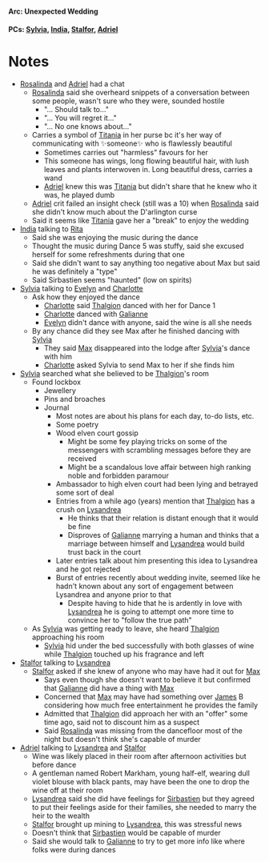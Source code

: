 #### Arc: Unexpected Wedding
#### PCs: [Sylvia](PCs/Past/Sylvia.md), [India](PCs/Current/India.md), [Stalfor](PCs/Current/Stalfor.md), [Adriel](PCs/Past/Adriel.md)

# Notes

- [Rosalinda](NPCs/Living/Rosalinda.md) and [Adriel](PCs/Past/Adriel.md) had a chat
	- [Rosalinda](NPCs/Living/Rosalinda.md) said she overheard snippets of a conversation between some people, wasn't sure who they were, sounded hostile
		- "... Should talk to..."
		- "... You will regret it..."
		- "... No one knows about..."
	- Carries a symbol of [Titania](NPCs/Living/Titania.md) in her purse bc it's her way of communicating with ✨someone✨ who is flawlessly beautiful
		- Sometimes carries out "harmless" favours for her
		- This someone has wings, long flowing beautiful hair, with lush leaves and plants interwoven in. Long beautiful dress, carries a wand
		- [Adriel](PCs/Past/Adriel.md) knew this was [Titania](NPCs/Living/Titania.md) but didn't share that he knew who it was, he played dumb
	- [Adriel](PCs/Past/Adriel.md) crit failed an insight check (still was a 10) when [Rosalinda](NPCs/Living/Rosalinda.md) said she didn't know much about the D'arlington curse
	- Said it seems like [Titania](NPCs/Living/Titania.md) gave her a "break" to enjoy the wedding
- [India](PCs/Current/India.md) talking to [Rita](NPCs/Living/Rita.md)
	- Said she was enjoying the music during the dance
	- Thought the music during Dance 5 was stuffy, said she excused herself for some refreshments during that one
	- Said she didn't want to say anything too negative about Max but said he was definitely a "type"
	- Said Sirbastien seems "haunted" (low on spirits)
- [Sylvia](PCs/Past/Sylvia.md) talking to [Evelyn](NPCs/Living/Evelyn.md) and [Charlotte](NPCs/Living/Charlotte.md)
	- Ask how they enjoyed the dance
		- [Charlotte](NPCs/Living/Charlotte.md) said [Thalgion](NPCs/Deceased/Thalgion.md) danced with her for Dance 1
		- [Charlotte](NPCs/Living/Charlotte.md) danced with [Galianne](NPCs/Living/Galianne.md)
		- [Evelyn](NPCs/Living/Evelyn.md) didn't dance with anyone, said the wine is all she needs
	- By any chance did they see Max after he finished dancing with [Sylvia](PCs/Past/Sylvia.md)
		- They said [Max](NPCs/Deceased/Max.md) disappeared into the lodge after [Sylvia](PCs/Past/Sylvia.md)'s dance with him
		- [Charlotte](NPCs/Living/Charlotte.md) asked Sylvia to send Max to her if she finds him
- [Sylvia](PCs/Past/Sylvia.md) searched what she believed to be [Thalgion](NPCs/Deceased/Thalgion.md)'s room
	- Found lockbox
		- Jewellery
		- Pins and broaches
		- Journal
			- Most notes are about his plans for each day, to-do lists, etc.
			- Some poetry 
			- Wood elven court gossip
				- Might be some fey playing tricks on some of the messengers with scrambling messages before they are received
				- Might be a scandalous love affair between high ranking noble and forbidden paramour
			- Ambassador to high elven court had been lying and betrayed some sort of deal
			- Entries from a while ago (years) mention that [Thalgion](NPCs/Deceased/Thalgion.md) has a crush on [Lysandrea](NPCs/Living/Lysandrea.md)
				- He thinks that their relation is distant enough that it would be fine
				- Disproves of [Galianne](NPCs/Living/Galianne.md) marrying a human and thinks that a marriage between himself and [Lysandrea](NPCs/Living/Lysandrea.md) would build trust back in the court
			- Later entries talk about him presenting this idea to Lysandrea and he got rejected
			- Burst of entries recently about wedding invite, seemed like he hadn't known about any sort of engagement between Lysandrea and anyone prior to that
				- Despite having to hide that he is ardently in love with [Lysandrea](NPCs/Living/Lysandrea.md) he is going to attempt one more time to convince her to "follow the true path"
	- As [Sylvia](PCs/Past/Sylvia.md) was getting ready to leave, she heard [Thalgion](NPCs/Deceased/Thalgion.md) approaching his room
		- [Sylvia](PCs/Past/Sylvia.md) hid under the bed successfully with both glasses of wine while [Thalgion](NPCs/Deceased/Thalgion.md) touched up his fragrance and left
- [Stalfor](PCs/Current/Stalfor.md) talking to [Lysandrea](NPCs/Living/Lysandrea.md)
	- [Stalfor](PCs/Current/Stalfor.md) asked if she knew of anyone who may have had it out for [Max](NPCs/Deceased/Max.md)
		- Says even though she doesn't want to believe it but confirmed that [Galianne](NPCs/Living/Galianne.md) did have a thing with [Max](NPCs/Deceased/Max.md)
		- Concerned that [Max](NPCs/Deceased/Max.md) may have had something over [James](NPCs/Living/James.md) B considering how much free entertainment he provides the family
		- Admitted that [Thalgion](NPCs/Deceased/Thalgion.md) did approach her with an "offer" some time ago, said not to discount him as a suspect
		- Said [Rosalinda](NPCs/Living/Rosalinda.md) was missing from the dancefloor most of the night but doesn't think she's capable of murder
- [Adriel](PCs/Past/Adriel.md) talking to [Lysandrea](NPCs/Living/Lysandrea.md) and [Stalfor](PCs/Current/Stalfor.md)
	- Wine was likely placed in their room after afternoon activities but before dance
	- A gentleman named Robert Markham, young half-elf, wearing dull violet blouse with black pants, may have been the one to drop the wine off at their room
	- [Lysandrea](NPCs/Living/Lysandrea.md) said she did have feelings for [Sirbastien](NPCs/Living/Sirbastien.md) but they agreed to put their feelings aside for their families, she needed to marry the heir to the wealth
	- [Stalfor](PCs/Current/Stalfor.md) brought up mining to [Lysandrea](NPCs/Living/Lysandrea.md), this was stressful news
	- Doesn't think that [Sirbastien](NPCs/Living/Sirbastien.md) would be capable of murder
	- Said she would talk to [Galianne](NPCs/Living/Galianne.md) to try to get more info like where folks were during dances